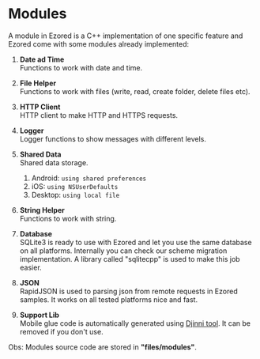 # Modules

A module in Ezored is a C++ implementation of one specific feature and Ezored come with some modules already implemented:

1. **Date ad Time**  
    Functions to work with date and time.

2. **File Helper**  
    Functions to work with files (write, read, create folder, delete files etc).

3. **HTTP Client**  
    HTTP client to make HTTP and HTTPS requests.

4. **Logger**  
    Logger functions to show messages with different levels.

5. **Shared Data**  
    Shared data storage.

    1. Android: `using shared preferences`
    2. iOS: `using NSUserDefaults`
    3. Desktop: `using local file`

6. **String Helper**  
    Functions to work with string.

7. **Database**  
    SQLite3 is ready to use with Ezored and let you use the same database on all platforms. Internally you can check our scheme migration implementation. A library called "sqlitecpp" is used to make this job easier.

8. **JSON**  
    RapidJSON is used to parsing json from remote requests in Ezored samples. It works on all tested platforms nice and fast.

9. **Support Lib**  
    Mobile glue code is automatically generated using [Djinni tool](https://github.com/cross-language-cpp/djinni-generator). It can be removed if you don't use.

Obs: Modules source code are stored in **"files/modules"**.
